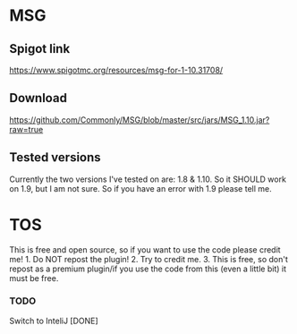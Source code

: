 # MSG
## Spigot link
https://www.spigotmc.org/resources/msg-for-1-10.31708/
## Download
https://github.com/Commonly/MSG/blob/master/src/jars/MSG_1.10.jar?raw=true
## Tested versions
Currently the two versions I've tested on are: 1.8 & 1.10. So it SHOULD work on 1.9, but I am not sure. So if you have an error with 1.9 please tell me.
# TOS
This is free and open source, so if you want to use the code please credit me! 1. Do NOT repost the plugin! 2. Try to credit me. 3. This is free, so don't repost as a premium plugin/if you use the code from this (even a little bit) it must be free.
### TODO
Switch to InteliJ [DONE]
